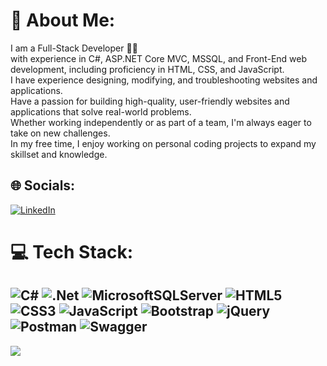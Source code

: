 # 💫 About Me:
I am a Full-Stack Developer 👨‍💻<br>with experience in C#, ASP.NET Core MVC, MSSQL, and Front-End web development, including proficiency in HTML, CSS, and JavaScript. <br>I have experience designing, modifying, and troubleshooting websites and applications. <br>Have a passion for building high-quality, user-friendly websites and applications that solve real-world problems. <br>Whether working independently or as part of a team, I'm always eager to take on new challenges.<br>In my free time, I enjoy working on personal coding projects to expand my skillset and knowledge.


## 🌐 Socials:
[![LinkedIn](https://img.shields.io/badge/LinkedIn-%230077B5.svg?logo=linkedin&logoColor=white)](https://linkedin.com/in/bardia-asgari) 

# 💻 Tech Stack:
![C#](https://img.shields.io/badge/c%23-%23239120.svg?style=for-the-badge&logo=c-sharp&logoColor=white) ![.Net](https://img.shields.io/badge/.NET-5C2D91?style=for-the-badge&logo=.net&logoColor=white) ![MicrosoftSQLServer](https://img.shields.io/badge/Microsoft%20SQL%20Sever-CC2927?style=for-the-badge&logo=microsoft%20sql%20server&logoColor=white) ![HTML5](https://img.shields.io/badge/html5-%23E34F26.svg?style=for-the-badge&logo=html5&logoColor=white) ![CSS3](https://img.shields.io/badge/css3-%231572B6.svg?style=for-the-badge&logo=css3&logoColor=white) ![JavaScript](https://img.shields.io/badge/javascript-%23323330.svg?style=for-the-badge&logo=javascript&logoColor=%23F7DF1E) ![Bootstrap](https://img.shields.io/badge/bootstrap-%23563D7C.svg?style=for-the-badge&logo=bootstrap&logoColor=white) ![jQuery](https://img.shields.io/badge/jquery-%230769AD.svg?style=for-the-badge&logo=jquery&logoColor=white) ![Postman](https://img.shields.io/badge/Postman-FF6C37?style=for-the-badge&logo=postman&logoColor=white) ![Swagger](https://img.shields.io/badge/-Swagger-%23Clojure?style=for-the-badge&logo=swagger&logoColor=white)
---
[![](https://visitcount.itsvg.in/api?id=Bardia-AA&icon=2&color=0)](https://visitcount.itsvg.in)

<!-- Thanks to GPRM ( https://gprm.itsvg.in ) -->
